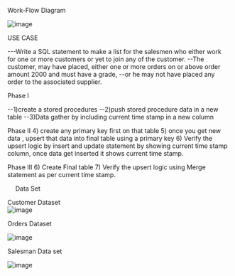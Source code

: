Work-Flow Diagram

![image](https://user-images.githubusercontent.com/104115546/209088848-da0aa97a-be24-4e86-9787-31451b959e83.png)


USE CASE

---Write a SQL statement to make a list for the salesmen who either work for one or more customers or yet to join any of the customer. 
--The customer, may have placed, either one or more orders on or above order amount 2000 and must have a grade, 
--or he may not have placed any order to the associated supplier.

Phase I

--1)create a stored procedures 
--2)push stored procedure data in a new table
--3)Data gather by including current time stamp in a new column

Phase II
4) create any primary key first on that table
5) once you get new data , upsert that data into final table using a primary key
6) Verify the upsert logic by insert and update statement by showing current time stamp column, once data get inserted it shows current time stamp.


Phase III
6) Create Final table
7) Verify the upsert logic using Merge statement as per current time stamp.

 
 Data Set
 
 Customer Dataset                                                                                 
 ![image](https://user-images.githubusercontent.com/104115546/209087900-b7d441a2-395a-40e0-9646-6a6c109eb9a0.png)
 
 Orders Dataset 
 
 
 ![image](https://user-images.githubusercontent.com/104115546/209087986-8a98c51f-524c-4b9f-a5d5-55ca5eae200d.png)


Salesman Data set

![image](https://user-images.githubusercontent.com/104115546/209088027-315a0ee5-6dfc-4bb4-907a-cd68de07cb76.png)



